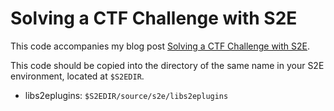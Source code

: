 # Solving a CTF Challenge with S2E

This code accompanies my blog post [Solving a CTF Challenge with S2E](https://adrianherrera.github.io/post/google-ctf-2016/).

This code should be copied into the directory of the same name in your S2E environment, located at `$S2EDIR`.

* libs2eplugins: `$S2EDIR/source/s2e/libs2eplugins`
